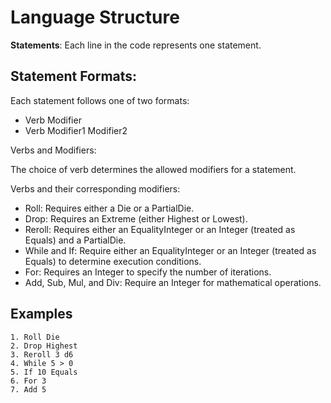 # Language Structure
**Statements**: Each line in the code represents one statement.

## Statement Formats:

Each statement follows one of two formats:
- Verb Modifier
- Verb Modifier1 Modifier2

Verbs and Modifiers:

The choice of verb determines the allowed modifiers for a statement.

Verbs and their corresponding modifiers:
- Roll: Requires either a Die or a PartialDie.
- Drop: Requires an Extreme (either Highest or Lowest).
- Reroll: Requires either an EqualityInteger or an Integer (treated as Equals) and a PartialDie.
- While and If: Require either an EqualityInteger or an Integer (treated as Equals) to determine execution conditions.
- For: Requires an Integer to specify the number of iterations.
- Add, Sub, Mul, and Div: Require an Integer for mathematical operations.

## Examples

```
1. Roll Die
2. Drop Highest
3. Reroll 3 d6
4. While 5 > 0
5. If 10 Equals
6. For 3
7. Add 5
```
